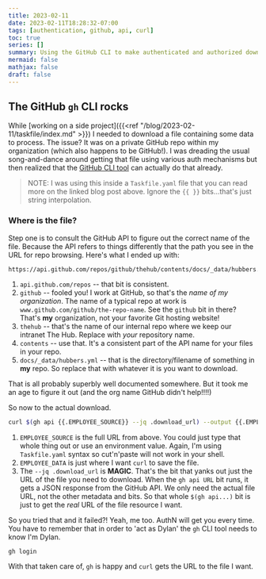 ```yaml
---
title: 2023-02-11
date: 2023-02-11T18:28:32-07:00
tags: [authentication, github, api, curl]
toc: true
series: []
summary: Using the GitHub CLI to make authenticated and authorized download from a private repo.
mermaid: false
mathjax: false
draft: false
---
```


## The GitHub `gh` CLI rocks

While [working on a side project]({{<ref "/blog/2023-02-11/taskfile/index.md" >}}) I needed to download a file containing some data to process.
The issue? It was on a private GitHub repo within my organization (which also happens to be GitHub!).
I was dreading the usual song-and-dance around getting that file using various auth mechanisms but then realized that the [GitHub CLI tool][1] can actually do that already.

> NOTE: I was using this inside a `Taskfile.yaml` file that you can read more on the linked blog post above.
> Ignore the `{{ }}` bits...that's just string interpolation.

### Where is the file?

Step one is to consult the GitHub API to figure out the correct name of the file.
Because the API refers to things differently that the path you see in the URL for repo browsing.
Here's what I ended up with:

```
https://api.github.com/repos/github/thehub/contents/docs/_data/hubbers.yml
```

1. `api.github.com/repos` -- that bit is consistent.
1. `github` -- fooled you! I work at GitHub, so that's the _name of my organization_.
   The name of a typical repo at work is `www.github.com/github/the-repo-name`. See the `github` bit in there?
   That's **my** organization, not your favorite Git hosting website!
1. `thehub` -- that's the name of our internal repo where we keep our intranet The Hub.
   Replace with _your_ repository name.
1. `contents` -- use that. It's a consistent part of the API name for your files in your repo.
1. `docs/_data/hubbers.yml` -- that is the directory/filename of something in **my** repo.
   So replace that with whatever it is you want to download.

That is all probably superbly well documented somewhere.
But it took me an age to figure it out (and the org name GitHub didn't help!!!!)

So now to the actual download.

```sh
curl $(gh api {{.EMPLOYEE_SOURCE}} --jq .download_url) --output {{.EMPLOYEE_DATA}}
```

1. `EMPLOYEE_SOURCE` is the full URL from above. You could just type that whole thing out or use an environment value.
   Again, I'm using `Taskfile.yaml` syntax so cut'n'paste will not work in your shell.
1. `EMPLOYEE_DATA` is just where I want `curl` to save the file.
1. The `--jq .download_url` is **MAGIC**. That's the bit that yanks out just the URL of the file you need to download.
   When the `gh api URL` bit runs, it gets a JSON response from the GitHub API.
   We only need the actual file URL, not the other metadata and bits.
   So that whole `$(gh api...)` bit is just to get the _real_ URL of the file resource I want.


So you tried that and it failed?! Yeah, me too.
AuthN will get you every time. You have to remember that in order to 'act as Dylan' the `gh` CLI tool needs to know I'm Dylan.

```sh
gh login
```

With that taken care of, `gh` is happy and `curl` gets the URL to the file I want.


[1]: https://cli.github.com

